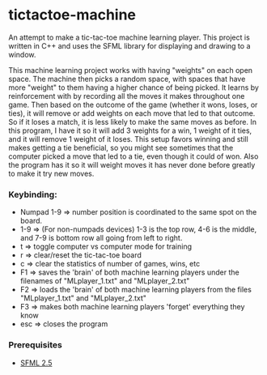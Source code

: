 # tictactoe-machine
An attempt to make a tic-tac-toe machine learning player. 
This project is written in C++ and uses the SFML library for displaying and drawing to a window. 

This machine learning project works with having "weights" on each open space. 
The machine then picks a random space, with spaces that have more "weight" to them having a higher chance of being picked. 
It learns by reinforcement with by recording all the moves it makes throughout one game. 
Then based on the outcome of the game (whether it wons, loses, or ties), it will remove or add weights on each move that led to that outcome. 
So if it loses a match, it is less likely to make the same moves as before. 
In this program, I have it so it will add 3 weights for a win, 1 weight of it ties, and it will remove 1 weight of it loses. 
This setup favors winning and still makes getting a tie beneficial, so you might see sometimes that the computer picked a move that led to a tie, even though it could of won. 
Also the program has it so it will weight moves it has never done before greatly to make it try new moves.

### Keybinding:

* Numpad 1-9 => number position is coordinated to the same spot on the board.
* 1-9 => (For non-numpads devices) 1-3 is the top row, 4-6 is the middle, and 7-9 is bottom row all going from left to right.
* t => toggle computer vs computer mode for training
* r => clear/reset the tic-tac-toe board
* c => clear the statistics of number of games, wins, etc
* F1 => saves the 'brain' of both machine learning players under the filenames of "MLplayer_1.txt" and "MLplayer_2.txt"
* F2 => loads the 'brain' of both machine learning players from the files "MLplayer_1.txt" and "MLplayer_2.txt"
* F3 => makes both machine learning players 'forget' everything they know
* esc => closes the program

### Prerequisites

* [SFML 2.5](https://www.sfml-dev.org/)
